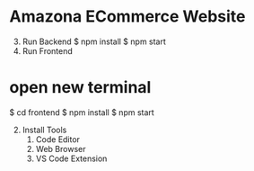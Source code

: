 # Amazona ECommerce Website

3. Run Backend
$ npm install
$ npm start
4. Run Frontend
# open new terminal
$ cd frontend
$ npm install
$ npm start


2. Install Tools
   1. Code Editor
   2. Web Browser
   3. VS Code Extension


